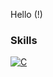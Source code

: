 Hello (!)


### Skills
<!--- icons from: https://github.com/tandpfun/skill-icons --->
[![C](https://skillicons.dev/icons?i=c)](https://en.wikipedia.org/wiki/C_%28programming_language%29 "C")

<!---
[ ![C++](https://skillicons.dev/icons?i=cpp)      ] (https://en.wikipedia.org/wiki/C%2B%2B                     "C++"   )
[ ![QT](https://skillicons.dev/icons?i=qt)        ] (https://www.qt.io/                                        "QT"    )
[ ![PHP](https://skillicons.dev/icons?i=php)      ] (https://www.php.net/                                     "PHP"   )
[ ![HTML](https://skillicons.dev/icons?i=html)    ] (https://html.spec.whatwg.org/                             "HTML"  )
[ ![CSS](https://skillicons.dev/icons?i=css)      ] (https://www.w3.org/TR/CSS/                                "CSS"   )
[ ![Linux](https://skillicons.dev/icons?i=linux)  ] (https://en.wikipedia.org/wiki/Linux                       "Linux" )
--->
